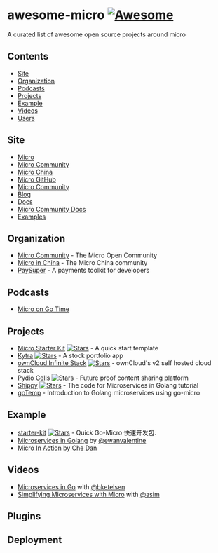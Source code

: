 # awesome-micro [![Awesome](https://awesome.re/badge.svg)](https://awesome.re)

A curated list of awesome open source projects around micro


## Contents

- [Site](#Site)
- [Organization](#organization)
- [Podcasts](#podcasts)
- [Projects](#projects)
- [Example](#Example)
- [Videos](#videos)
- [Users](#users)

## Site

- [Micro](https://m3o.com)
- [Micro Community](https://micro.arch.run)
- [Micro China](https://microhq.cn)
- [Micro GitHub](https://github.com/micro)
- [Micro Community](https://github.com/micro)
- [Blog](https://medium.com/microhq)
- [Docs](https://dev.m3o.com)
- [Micro Community Docs](https://dev.micro.arch.wiki/)
- [Examples](https://github.com/micro/examples)

## Organization

- [Micro Community](https://github.com/micro-community) - The Micro Open Community
- [Micro in China](https://github.com/micro-in-cn) - The Micro China community
- [PaySuper](https://github.com/paysuper) - A payments toolkit for developers
## Podcasts

- [Micro on Go Time](https://changelog.com/gotime/8)

## Projects


- [Micro Starter Kit](https://github.com/xmlking/micro-starter-kit)  [![Stars](https://img.shields.io/github/stars/xmlking/micro-starter-kit.svg)](https://github.com/xmlking/micro-starter-kit) - A quick start template 
- [Kytra](https://github.com/microhq/portfolio) [![Stars](https://img.shields.io/github/stars/microhq/portfolio.svg)](https://github.com/microhq/portfoliot) - A stock portfolio app 
- [ownCloud Infinite Stack](https://github.com/owncloud/ocis) [![Stars](https://img.shields.io/github/stars/owncloud/ocis.svg)](https://github.com/owncloud/ocis) - ownCloud's v2 self hosted cloud stack
- [Pydio Cells](https://github.com/pydio/cells) [![Stars](https://img.shields.io/github/stars/pydio/cells.svg)](https://github.com/pydio/cells) - Future proof content sharing platform
- [Shippy](https://github.com/EwanValentine/shippy) [![Stars](https://img.shields.io/github/stars/EwanValentine/shippy.svg)](https://github.com/EwanValentine/shippy) - The code for Microservices in Golang tutorial
- [goTemp](https://bitbucket.org/Bolbeck/gotemp/src/master) -  Introduction to Golang microservices using go-micro


## Example

* [starter-kit](https://github.com/micro-in-cn/starter-kit) [![Stars](https://img.shields.io/github/stars/micro-in-cn/starter-kit.svg)](https://github.com/micro-in-cn/starter-kit) - Quick Go-Micro 快速开发包.
* [Microservices in Golang](https://ewanvalentine.io/microservices-in-golang-part-1/) by [@ewanvalentine](https://github.com/ewanvalentine)
* [Micro In Action](https://medium.com/@dche423/micro-in-action-1be29b057f2d) by [Che Dan
](https://twitter.com/dche423)

## Videos

- [Microservices in Go](https://www.youtube.com/watch?v=OcjMi9cXItY) with [@bketelsen](https://github.com/bketelsen)
- [Simplifying Microservices with Micro](https://www.youtube.com/watch?v=xspaDovwk34) with [@asim](https://www.youtube.com/watch?v=xspaDovwk34)


## Plugins


## Deployment
